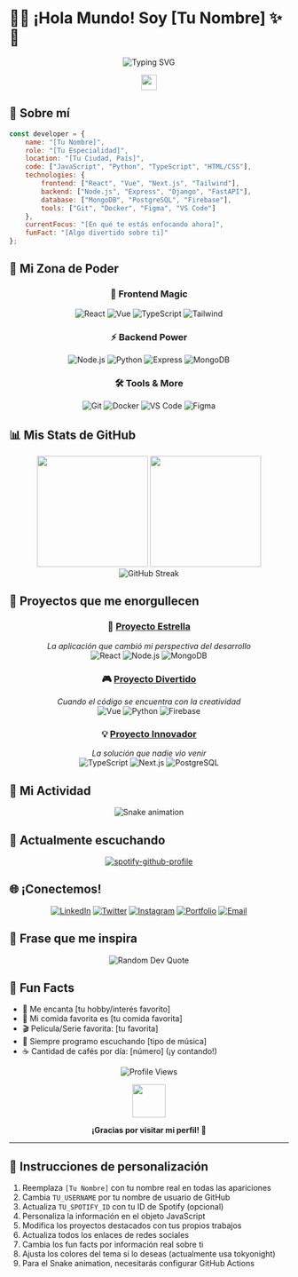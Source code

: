 # 🎨✨ ¡Hola Mundo! Soy [Tu Nombre] ✨🎨

<div align="center">
  
  ![Typing SVG](https://readme-typing-svg.herokuapp.com?font=Fira+Code&weight=600&size=28&pause=1000&color=FF6B6B&center=true&vCenter=true&random=false&width=600&lines=%C2%A1Hola!+Soy+[Tu+Nombre];Desarrollador+Creativo;Amante+del+C%C3%B3digo+Bonito;%C2%A1Vamos+a+crear+algo+incre%C3%ADble!)

  <img src="https://media.giphy.com/media/hvRJCLFzcasrR4ia7z/giphy.gif" width="28">
  
</div>

## 🌈 Sobre mí

```javascript
const developer = {
    name: "[Tu Nombre]",
    role: "[Tu Especialidad]",
    location: "[Tu Ciudad, País]",
    code: ["JavaScript", "Python", "TypeScript", "HTML/CSS"],
    technologies: {
        frontend: ["React", "Vue", "Next.js", "Tailwind"],
        backend: ["Node.js", "Express", "Django", "FastAPI"],
        database: ["MongoDB", "PostgreSQL", "Firebase"],
        tools: ["Git", "Docker", "Figma", "VS Code"]
    },
    currentFocus: "[En qué te estás enfocando ahora]",
    funFact: "[Algo divertido sobre ti]"
};
```

## 🎯 Mi Zona de Poder

<div align="center">

### 🎨 Frontend Magic
![React](https://img.shields.io/badge/React-20232A?style=for-the-badge&logo=react&logoColor=61DAFB)
![Vue](https://img.shields.io/badge/Vue.js-35495E?style=for-the-badge&logo=vue.js&logoColor=4FC08D)
![TypeScript](https://img.shields.io/badge/TypeScript-007ACC?style=for-the-badge&logo=typescript&logoColor=white)
![Tailwind](https://img.shields.io/badge/Tailwind_CSS-38B2AC?style=for-the-badge&logo=tailwind-css&logoColor=white)

### ⚡ Backend Power
![Node.js](https://img.shields.io/badge/Node.js-43853D?style=for-the-badge&logo=node.js&logoColor=white)
![Python](https://img.shields.io/badge/Python-3776AB?style=for-the-badge&logo=python&logoColor=white)
![Express](https://img.shields.io/badge/Express.js-404D59?style=for-the-badge)
![MongoDB](https://img.shields.io/badge/MongoDB-4EA94B?style=for-the-badge&logo=mongodb&logoColor=white)

### 🛠️ Tools & More
![Git](https://img.shields.io/badge/GIT-E44C30?style=for-the-badge&logo=git&logoColor=white)
![Docker](https://img.shields.io/badge/Docker-2496ED?style=for-the-badge&logo=docker&logoColor=white)
![VS Code](https://img.shields.io/badge/Visual_Studio-5C2D91?style=for-the-badge&logo=visual%20studio&logoColor=white)
![Figma](https://img.shields.io/badge/Figma-F24E1E?style=for-the-badge&logo=figma&logoColor=white)

</div>

## 📊 Mis Stats de GitHub

<div align="center">
  <img height="200em" src="https://github-readme-stats.vercel.app/api?username=TU_USERNAME&show_icons=true&theme=tokyonight&include_all_commits=true&count_private=true&hide_border=true&bg_color=0D1117&title_color=FF6B6B&icon_color=FF6B6B&text_color=FFF"/>
  
  <img height="200em" src="https://github-readme-stats.vercel.app/api/top-langs/?username=TU_USERNAME&layout=compact&langs_count=8&theme=tokyonight&hide_border=true&bg_color=0D1117&title_color=FF6B6B&text_color=FFF"/>
</div>

<div align="center">
  <img src="https://github-readme-streak-stats.herokuapp.com/?user=TU_USERNAME&theme=tokyonight&hide_border=true&background=0D1117&stroke=FF6B6B&ring=FF6B6B&fire=FF6B6B&currStreakLabel=FF6B6B" alt="GitHub Streak" />
</div>

## 🚀 Proyectos que me enorgullecen

<div align="center">

### 🌟 [Proyecto Estrella](link-proyecto)
*La aplicación que cambió mi perspectiva del desarrollo*
<br>
![React](https://img.shields.io/badge/-React-61DAFB?style=flat-square&logo=react&logoColor=black)
![Node.js](https://img.shields.io/badge/-Node.js-339933?style=flat-square&logo=node.js&logoColor=white)
![MongoDB](https://img.shields.io/badge/-MongoDB-47A248?style=flat-square&logo=mongodb&logoColor=white)

### 🎮 [Proyecto Divertido](link-proyecto)
*Cuando el código se encuentra con la creatividad*
<br>
![Vue](https://img.shields.io/badge/-Vue.js-4FC08D?style=flat-square&logo=vue.js&logoColor=white)
![Python](https://img.shields.io/badge/-Python-3776AB?style=flat-square&logo=python&logoColor=white)
![Firebase](https://img.shields.io/badge/-Firebase-FFCA28?style=flat-square&logo=firebase&logoColor=black)

### 💡 [Proyecto Innovador](link-proyecto)
*La solución que nadie vio venir*
<br>
![TypeScript](https://img.shields.io/badge/-TypeScript-3178C6?style=flat-square&logo=typescript&logoColor=white)
![Next.js](https://img.shields.io/badge/-Next.js-000000?style=flat-square&logo=next.js&logoColor=white)
![PostgreSQL](https://img.shields.io/badge/-PostgreSQL-336791?style=flat-square&logo=postgresql&logoColor=white)

</div>

## 🌊 Mi Actividad

<div align="center">
  <img src="https://github.com/TU_USERNAME/TU_USERNAME/blob/output/github-contribution-grid-snake.svg" alt="Snake animation" />
</div>

## 🎵 Actualmente escuchando

<div align="center">
  
  [![spotify-github-profile](https://spotify-github-profile.vercel.app/api/view?uid=TU_SPOTIFY_ID&cover_image=true&theme=novatorem&show_offline=false&background_color=121212&interchange=false&bar_color=53b14f&bar_color_cover=false)](https://spotify-github-profile.vercel.app/api/view?uid=TU_SPOTIFY_ID&redirect=true)
  
</div>

## 🌐 ¡Conectemos!

<div align="center">
  
  [![LinkedIn](https://img.shields.io/badge/LinkedIn-0077B5?style=for-the-badge&logo=linkedin&logoColor=white)](https://linkedin.com/in/tu-perfil)
  [![Twitter](https://img.shields.io/badge/Twitter-1DA1F2?style=for-the-badge&logo=twitter&logoColor=white)](https://twitter.com/tu-usuario)
  [![Instagram](https://img.shields.io/badge/Instagram-E4405F?style=for-the-badge&logo=instagram&logoColor=white)](https://instagram.com/tu-usuario)
  [![Portfolio](https://img.shields.io/badge/Portfolio-FF5722?style=for-the-badge&logo=todoist&logoColor=white)](https://tu-portfolio.com)
  [![Email](https://img.shields.io/badge/Gmail-D14836?style=for-the-badge&logo=gmail&logoColor=white)](mailto:tu-email@gmail.com)

</div>

## 💭 Frase que me inspira

<div align="center">
  <img src="https://quotes-github-readme.vercel.app/api?type=horizontal&theme=tokyonight" alt="Random Dev Quote"/>
</div>

## 🎉 Fun Facts

- 🚀 Me encanta [tu hobby/interés favorito]
- 🌮 Mi comida favorita es [tu comida favorita]
- 🎬 Película/Serie favorita: [tu favorita]
- 🎵 Siempre programo escuchando [tipo de música]
- ☕ Cantidad de cafés por día: [número] (¡y contando!)

<div align="center">
  
  ![Profile Views](https://komarev.com/ghpvc/?username=TU_USERNAME&color=FF6B6B&style=for-the-badge&label=Exploradores+de+mi+perfil)
  
  <img src="https://media.giphy.com/media/LnQjpWaON8nhr21vNW/giphy.gif" width="60">
  
  **¡Gracias por visitar mi perfil! 💖**
  
</div>

---

## 🔧 Instrucciones de personalización

1. Reemplaza `[Tu Nombre]` con tu nombre real en todas las apariciones
2. Cambia `TU_USERNAME` por tu nombre de usuario de GitHub
3. Actualiza `TU_SPOTIFY_ID` con tu ID de Spotify (opcional)
4. Personaliza la información en el objeto JavaScript
5. Modifica los proyectos destacados con tus propios trabajos
6. Actualiza todos los enlaces de redes sociales
7. Cambia los fun facts por información real sobre ti
8. Ajusta los colores del tema si lo deseas (actualmente usa tokyonight)
9. Para el Snake animation, necesitarás configurar GitHub Actions
